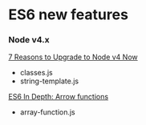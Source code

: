 # ES6 new features

### Node v4.x

[7 Reasons to Upgrade to Node v4 Now](http://www.cli-nerd.com/2015/09/09/7-reasons-to-upgrade-to-node-v4-now.html)

- classes.js
- string-template.js

[ES6 In Depth: Arrow functions]( https://hacks.mozilla.org/2015/06/es6-in-depth-arrow-functions/)

- array-function.js
